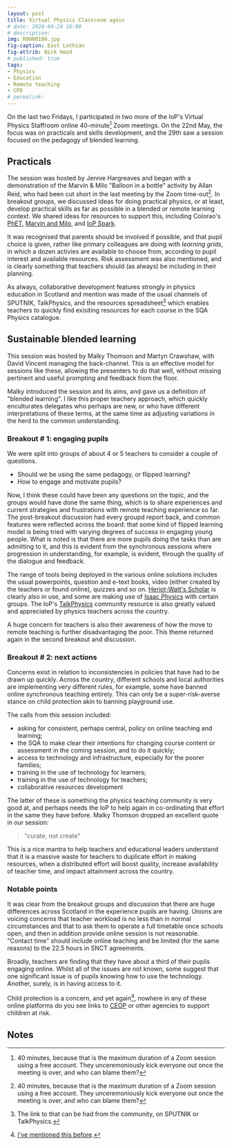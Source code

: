 ```yaml
---
layout: post
title: Virtual Physics Classroom again
# date: 2020-04-24 16:00
# description: 
img: R0000186.jpg
fig-caption: East Lothian
fig-attrib: Nick Hood
# published: true
tags:
- Physics
- Education
- Remote teaching
- CPD
# permalink: 
---
```

On the last two Fridays, I participated in two more of the IoP's Virtual Physics Staffroom online 40-minute[^zoom] Zoom meetings. On the 22nd May, the focus was on practicals and skills development, and the 29th saw a session focused on the pedagogy of blended learning.

## Practicals

The session was hosted by Jennie Hargreaves and began with a demonstration of the Marvin & Milo "Balloon in a bottle" activity by Allan Reid, who had been cut short in the last meeting by the Zoom time-out[^zoom]. In breakout groups, we discussed ideas for doing practical physics, or at least, develop practical skills as far as possible in a blended or remote learning context. We shared ideas for resources to support this, including Colorao's [PhET](https://phet.colorado.edu/), [Marvin and Milo](https://spark.iop.org/collections/marvin-and-milo), and [IoP Spark](https://spark.iop.org/).

It was recognised that parents should be involved if possible, and that pupil choice is given, rather like primary colleagues are doing with *learning grids*, in which a dozen activies are available to choose from, according to pupil interest and available resources. Risk assessment was also mentioned, and is clearly something that teachers should (as always) be including in their planning.

As always, collaborative development features strongly in physics education in Scotland and mention was made of the usual channels of SPUTNIK, TalkPhysics, and the resources spreadsheet[^sheet] which enables teachers to quickly find exisiting resources for each course in the SQA Physics catalogue.

## Sustainable blended learning
This session was hosted by Malky Thomson and Martyn Crawshaw, with David Vincent managing the back-channel. This is an effective model for sessions like these, allowing the presenters to do that well, without missing pertinent and useful prompting and feedback from the floor.

Malky introduced the session and its aims, and gave us a definition of "blended learning". I like this proper teachery approach, which quickly enculturates delegates who perhaps are new, or who have different interpretations of these terms, at the same time as adjusting variations in the herd to the common understanding.

### Breakout # 1: engaging pupils
We were split into groups of about 4 or 5 teachers to consider a couple of questions.

* Should we be using the same pedagogy, or flipped learning?
* How to engage and motivate pupils?

Now, I think these could have been any questions on the topic, and the groups would have done the same thing, which is to share experiences and current strategies and frustrations with remote teaching experience so far. The post-breakout discussion had every groupd report back, and common features were reflected across the board: that some kind of flipped learning model is being tried with varying degrees of success in engaging young people. What is noted is that there are more pupils doing the tasks than are admitting to it, and this is evident from the synchronous sessions where progression in understanding, for example, is evident, through the quality of the dialogue and feedback.

The range of tools being deployed in the various online solutions includes the usual powerpoints, question and e-text books, video (either created by the teachers or found online), quizzes and so on. [Heriot-Watt's Scholar](https://scholar.hw.ac.uk/) is clearly also in use, and some are making use of [Isaac Physics](https://isaacphysics.org/) with certain groups. The IoP's [TalkPhysics](http://talkphysics.org/) community resource is also greatly valued and appreciated by physics teachers across the country.

A huge concern for teachers is also their awareness of how the move to remote teaching is further disadvantaging the poor. This theme returned again in the second breakout and discussion.

### Breakout # 2: next actions
Concerns exist in relation to inconsistencies in policies that have had to be drawn up quickly. Across the country, different schools and local authorities are implementing very different rules, for example, some have banned online synchronous teaching entirely. This can only be a super-risk-averse stance on child protection akin to banning playground use.

The calls from this session included:

* asking for consistent, perhaps central, policy on online teaching and learning; 
* the SQA to make clear their intentions for changing course content or assessment in the coming session, and to do it quickly;
* access to technology and infrastructure, especially for the poorer families; 
* training in the use of technology for learners;
* training in the use of technology for teachers;
* collaborative resources development

The latter of these is something the physics teaching community is very good at, and perhaps needs the IoP to help again in co-ordinating that effort in the same they have before. Malky Thomson dropped an excellent quote in our session:

> "curate, not create"

This is a nice mantra to help teachers and educational leaders understand that it is a massive waste for teachers to duplicate effort in making resources, when a distributed effort will boost quality, increase availability of teacher time, and impact attainment across the country.

### Notable points
It was clear from the breakout groups and discussion that there are huge differences across Scotland in the experience pupils are having. Unions are voicing concerns that teacher workload is no less than in normal circumstances and that to ask them to operate a full timetable once schools open, and then in addition provide online session is not reasonable. "Contact time" should include online teaching and be limited (for the same reasons) to the 22.5 hours in SNCT agreements.

Broadly, teachers are finding that they have about a third of their pupils engaging online. Whilst all of the issues are not known, some suggest that one significant issue is of pupils knowing how to use the technology. Another, surely, is in having access to it.

Child protection is a concern, and yet again[^b4], nowhere in any of these online platforms do you see links to [CEOP](https://www.ceop.police.uk/safety-centre/) or other agencies to support children at risk.

## Notes
[^zoom]: 40 minutes, because that is the maximum duration of a Zoom session using a free account. They unceremoniously kick everyone out once the meeting is over, and who can blame them?

[^b4]: [I've mentioned this before](/online-teaching-more).

[^sheet]: The link to that can be had from the community, on SPUTNIK or TalkPhysics.